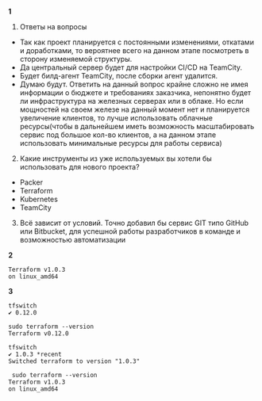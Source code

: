 
**1**
1. Ответы на вопросы
* Так как проект планируется с постоянными изменениями, откатами и доработками, то вероятнее всего на данном этапе посмотреть в сторону изменяемой структуры.
* Да центральный сервер будет для настройки CI/CD на TeamCity.
* Будет билд-агент TeamCity, после сборки агент удалится.
* Думаю будут. Ответить на данный вопрос крайне сложно не имея информации о бюджете и требованиях заказчика, непонятно будет ли инфраструктура на железных серверах или в облаке. Но если мощностей на своем железе на данный момент нет и планируется увеличение клиентов, то лучше использовать облачные ресурсы(чтобы в дальнейшем иметь возможность масштабировать сервис под большое кол-во клиентов, а на данном этапе использовать минимальные ресурсы для работы сервиса)

2. Какие инструменты из уже используемых вы хотели бы использовать для нового проекта?

* Packer 
* Terraform
* Kubernetes
* TeamCity

3. Всё зависит от условий. Точно добавил бы сервис GIT типо GitHub или Bitbucket, для успешной работы разработчиков в команде и возможностью автоматизации

**2**
```buildoutcfg
Terraform v1.0.3
on linux_amd64
```

**3**
```buildoutcfg
tfswitch
✔ 0.12.0

sudo terraform --version
Terraform v0.12.0
```
```buildoutcfg
tfswitch
✔ 1.0.3 *recent
Switched terraform to version "1.0.3"

 sudo terraform --version
Terraform v1.0.3
on linux_amd64
```
